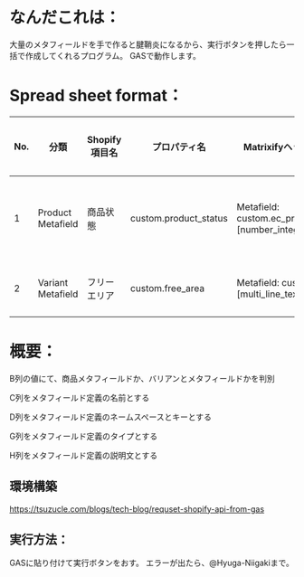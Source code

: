 # なんだこれは：
大量のメタフィールドを手で作ると腱鞘炎になるから、実行ボタンを押したら一括で作成してくれるプログラム。
GASで動作します。

# Spread sheet format：

| No.  | 分類             | Shopify項目名 | プロパティ名                 | Matrixifyヘッダー名（参考）                            | データ例        | タイプ                 | 利用方針               |
|------|------------------|----------------|-----------------------------|-------------------------------------------------------|-----------------|---------------------|-----------------------|
| 1   | Product Metafield | 商品状態       | custom.product_status | Metafield: custom.ec_product_item_status [number_integer] |  | number_integer | 商品状態を把握するため |
| 2   | Variant Metafield | フリーエリア       | custom.free_area | Metafield: custom.free_area [multi_line_text_field] |  | multi_line_text_field | HTMLを描画する |

# 概要：
B列の値にて、商品メタフィールドか、バリアンとメタフィールドかを判別

C列をメタフィールド定義の名前とする

D列をメタフィールド定義のネームスペースとキーとする

G列をメタフィールド定義のタイプとする

H列をメタフィールド定義の説明文とする

## 環境構築
https://tsuzucle.com/blogs/tech-blog/requset-shopify-api-from-gas

## 実行方法：
GASに貼り付けて実行ボタンをおす。
エラーが出たら、@Hyuga-Niigakiまで。
